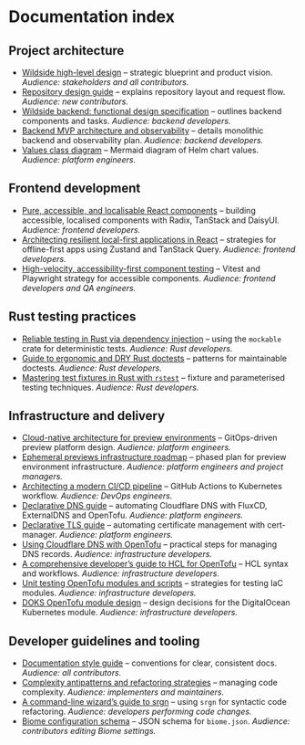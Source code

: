 # Documentation index

## Project architecture

- [Wildside high-level design](wildside-high-level-design.md) – strategic
  blueprint and product vision. *Audience: stakeholders and all
  contributors.*
- [Repository design guide](repository-structure.md) – explains repository
  layout and request flow. *Audience: new contributors.*
- [Wildside backend: functional design specification][backend-spec] –
  outlines backend components and tasks. *Audience: backend developers.*
- [Backend MVP architecture and observability](backend-design.md) – details
  monolithic backend and observability plan. *Audience: backend developers.*
- [Values class diagram](values-class-diagram.mmd) – Mermaid diagram of Helm
  chart values. *Audience: platform engineers.*

## Frontend development

- [Pure, accessible, and localisable React components][pure-react-components]
  – building accessible, localised components with Radix, TanStack and
  DaisyUI. *Audience: frontend developers.*
- [Architecting resilient local-first applications in React][local-first]
  – strategies for offline-first apps using Zustand and TanStack Query.
  *Audience: frontend developers.*
- [High-velocity, accessibility-first component testing][accessibility-testing]
  – Vitest and Playwright strategy for accessible components.
  *Audience: frontend developers and QA engineers.*

## Rust testing practices

- [Reliable testing in Rust via dependency injection][rust-di] – using the
  `mockable` crate for deterministic tests. *Audience: Rust developers.*
- [Guide to ergonomic and DRY Rust doctests][rust-doctest] – patterns for
  maintainable doctests. *Audience: Rust developers.*
- [Mastering test fixtures in Rust with `rstest`][rust-rstest] – fixture and
  parameterised testing techniques. *Audience: Rust developers.*

## Infrastructure and delivery

- [Cloud-native architecture for preview environments][cloud-previews] –
  GitOps-driven preview platform design. *Audience: platform engineers.*
- [Ephemeral previews infrastructure roadmap](ephemeral-previews-roadmap.md)
  – phased plan for preview environment infrastructure. *Audience: platform
  engineers and project managers.*
- [Architecting a modern CI/CD pipeline](ci-cd-container-pipeline-design.md) –
  GitHub Actions to Kubernetes workflow. *Audience: DevOps engineers.*
- [Declarative DNS guide](declarative-dns-guide.md) –
  automating Cloudflare DNS with FluxCD, ExternalDNS and OpenTofu. *Audience:
  platform engineers.*
- [Declarative TLS guide](declarative-tls-guide.md) – automating certificate
  management with cert-manager. *Audience: platform engineers.*
- [Using Cloudflare DNS with OpenTofu][cloudflare-opentofu] – practical steps
  for managing DNS records. *Audience: infrastructure developers.*
- [A comprehensive developer’s guide to HCL for OpenTofu][opentofu-hcl] –
  HCL syntax and workflows. *Audience: infrastructure developers.*
- [Unit testing OpenTofu modules and scripts][opentofu-testing] – strategies
  for testing IaC modules. *Audience: infrastructure developers.*
- [DOKS OpenTofu module design](doks-module-design.md) – design decisions for
  the DigitalOcean Kubernetes module. *Audience: infrastructure developers.*

## Developer guidelines and tooling

- [Documentation style guide](documentation-style-guide.md) – conventions for
  clear, consistent docs. *Audience: all contributors.*
- [Complexity antipatterns and refactoring strategies][complexity-guide] –
  managing code complexity. *Audience: implementers and maintainers.*
- [A command-line wizard’s guide to srgn](srgn.md) – using `srgn` for
  syntactic code refactoring. *Audience: developers performing code changes.*
- [Biome configuration schema](biome-schema.json) – JSON schema for
  `biome.json`. *Audience: contributors editing Biome settings.*

[backend-spec]: wildside-backend-design.md
[pure-react-components]: pure-accessible-and-localizable-react-components.md
[local-first]: local-first-react.md
[accessibility-testing]: high-velocity-accessibility-first-component-testing.md
[rust-di]: reliable-testing-in-rust-via-dependency-injection.md
[rust-doctest]: rust-doctest-dry-guide.md
[rust-rstest]: rust-testing-with-rstest-fixtures.md
[cloud-previews]: cloud-native-ephemeral-previews.md
[cloudflare-opentofu]: using-cloudflare-dns-with-opentofu.md
[opentofu-hcl]: opentofu-hcl-syntax-guide.md
[opentofu-testing]: opentofu-module-unit-testing-guide.md
[complexity-guide]: complexity-antipatterns-and-refactoring-strategies.md
